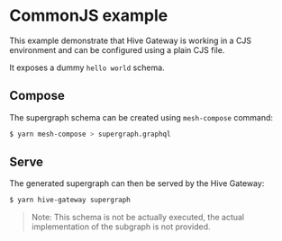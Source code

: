 # CommonJS example

This example demonstrate that Hive Gateway is working in a CJS environment and can be configured
using a plain CJS file.

It exposes a dummy `hello world` schema.

## Compose

The supergraph schema can be created using `mesh-compose` command:

```bash
$ yarn mesh-compose > supergraph.graphql
```

## Serve

The generated supergraph can then be served by the Hive Gateway:

```bash
$ yarn hive-gateway supergraph
```

> Note: This schema is not be actually executed, the actual implementation of the subgraph is not
> provided.
